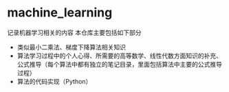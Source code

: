 # machine_learning
记录机器学习相关的内容
本仓库主要包括如下部分
- 类似最小二乘法、梯度下降算法相关知识
- 算法学习过程中的个人心得、所需要的高等数学、线性代数方面知识的补充、公式推导（每个算法中都有独立的笔记目录，里面包括算法中主要的公式推导过程）
- 算法的代码实现（Python）
